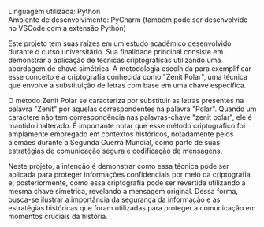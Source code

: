Linguagem utilizada: Python <br>
Ambiente de desenvolvimento: PyCharm (também pode ser desenvolvido no VSCode com a extensão Python)

Este projeto tem suas raízes em um estudo acadêmico desenvolvido durante o curso universitário. Sua finalidade principal consiste em demonstrar a aplicação de técnicas criptográficas utilizando uma abordagem de chave simétrica. A metodologia escolhida para exemplificar esse conceito é a criptografia conhecida como "Zenit Polar", uma técnica que envolve a substituição de letras com base em uma chave específica.

O método Zenit Polar se caracteriza por substituir as letras presentes na palavra "Zenit" por aquelas correspondentes na palavra "Polar". Quando um caractere não tem correspondência nas palavras-chave "zenit polar", ele é mantido inalterado. É importante notar que esse método criptográfico foi amplamente empregado em contextos históricos, notadamente pelos alemães durante a Segunda Guerra Mundial, como parte de suas estratégias de comunicação segura e codificação de mensagens.

Neste projeto, a intenção é demonstrar como essa técnica pode ser aplicada para proteger informações confidenciais por meio da criptografia e, posteriormente, como essa criptografia pode ser revertida utilizando a mesma chave simétrica, revelando a mensagem original. Dessa forma, busca-se ilustrar a importância da segurança da informação e as estratégias históricas que foram utilizadas para proteger a comunicação em momentos cruciais da história.
